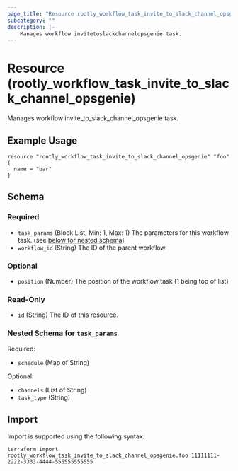 ```yaml
---
page_title: "Resource rootly_workflow_task_invite_to_slack_channel_opsgenie - terraform-provider-rootly"
subcategory: ""
description: |-
    Manages workflow invitetoslackchannelopsgenie task.
---
```


# Resource (rootly_workflow_task_invite_to_slack_channel_opsgenie)

Manages workflow invite_to_slack_channel_opsgenie task.

## Example Usage

```
resource "rootly_workflow_task_invite_to_slack_channel_opsgenie" "foo" {
  name = "bar"
}
```

<!-- schema generated by tfplugindocs -->
## Schema

### Required

- `task_params` (Block List, Min: 1, Max: 1) The parameters for this workflow task. (see [below for nested schema](#nestedblock--task_params))
- `workflow_id` (String) The ID of the parent workflow

### Optional

- `position` (Number) The position of the workflow task (1 being top of list)

### Read-Only

- `id` (String) The ID of this resource.

<a id="nestedblock--task_params"></a>
### Nested Schema for `task_params`

Required:

- `schedule` (Map of String)

Optional:

- `channels` (List of String)
- `task_type` (String)

## Import

Import is supported using the following syntax:

```shell
terraform import rootly_workflow_task_invite_to_slack_channel_opsgenie.foo 11111111-2222-3333-4444-555555555555
```